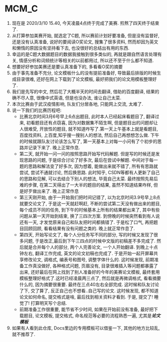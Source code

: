 # MCM_C

1. 现在是 2020/3/10  15.40, 今天凌晨4点终于完成了美赛. 煎熬了四天终于结束了.
2. 从打算参加美赛开始, 就选定了C题, 所以赛前计划好要准备, 但是没有监督好, 还是没有认真准备, 说好的要阅读O奖论文, 搜集了很多资料, 然而却因为英文和懒惰的原因没有坚持看下去, 也没很好的总结出有用的东西.
3. 幸运的是C题大数据题目的数据我接触到很多类似的, 再就是跟自然语言处理有关, 情感分析和词频统计等相关的以前都用过, 所以还不至于什么都不知道. 
4. 想要好好参加美赛还是要认真准备下的, 多看看O奖的摘要
5. 由于事先准备不充分, 论文模板什么的没有提前准备好, 导致最后排版的时候生成目录很难, 还好在网上下载到了论文模板, 最好把我们的论文用模板整理好了.
6. 我们是先写的中文, 然后花了大概半天的时间去翻译, 借助的百度翻译, 结果的确不尽人意, 很像中式英语, 但是也没办法, 谁让自己太菜.
7. 本次比赛由于武汉疫情影响, 队友们分居各地, 只能网上交流, 太难了.
8. 说一下我们的比赛历程吧:
    - 比赛北京时间3月6号早上6点出题目, 此时本人已经起床看题目了, 翻译过来, 初看题目还有点窃喜, 因为对数据集不陌生啊, 但是题目出的问题却让人很难受, 开放性的题目, 就不知道咋写了.第一天上午基本上就是看题目, 百度找资料, 上百度,知乎搜一搜别人的想法, 然后自己再想想怎么做. 下午的时候就跟队友讨论该怎么写了, 第一天基本上对每一小问有了个初步的思路并记录下来了. 晚上正常作息.
    - 第二天, 就开始一问一问的按照思路开始写代码解题. 但是写的时候还是发现思路的问题, 于是综合讨论了好多次, 最后在尝试中解题. 中间对于每一题的思路和解法变了好多次, 因为想着, 能做出来就不错了, 所有有思路就尝试, 尝试不通就讨论, 然后换思路. 此时知乎, CSDN等都有人更新了自己的思路和见解, 可以去结合下别人的想法, 毕竟自己太菜. 最终按照先易后难的步骤, 在第二天得出了一大半的题目的结果, 虽然不知道结果咋样, 但是好歹做出来了. 晚上正常作息
    - 第三天刚开始, 由于一开始我们把时间记错了, 以为北京时间3.9号早上8点就要交论文了, 于是这一天就赶啊赶, 不断的尝试第二天没有做出来的题目, 每个成员不同的任务, 到下午的时候基本上所有的结果都出来了, 其中有些问题从第一天开始到结束, 换了三四次方案. 到傍晚的时候突然看到有人说还有一天, 才发觉原来自己和队友把时间都搞错了. 于是松了口气, 再把题目回顾回顾, 看看结果有没有问题之类的. 晚上就正常作息了.
    - 第四天, 开始写论文了, 每个人分任务写不同的部分, 写的时候又发现了很多问题, 于是改正,最后到下午三四点的时候中文版的初稿差不多完成了. 然后就是合并每个人的部分, 两个人完善论文, 一个人开始翻译. 到晚上十点钟左右, 翻译工作完成, 英文的论文初稿也完成了. 于是开始一起开屏幕共享修改论文, 调格式, 编表号和图号, 调整字体什么的. 这时候发现, 前期准备工作真没做好, 各种格式问题, 页眉没有, 目录很难插入等问题都暴露了出来, 还好最后在网上找到了别人准备好的今年的美赛论文模板, 最终套用模板整理好格式了.这时已经凌晨两三点了, 然后就是再微调格式, 看看摘要什么的, 因为摘要很重要. 最终在三点40左右全部完成. 这时候和队友讨论了下, 交了算了, 反正自己也不想看..自己写的论文. 这时候发现, 都不知道论文如何命名, 提交格式是啥, 最后找到相关资料才看到. 于是, 提交了! 睡觉了! 打算明天写个总结.
    - 前期准备工作很重要, 能节省不少时间, 如果在开始前没有准备, 最好把下载题目, 论文模板, 提交格式, 命名规范等必要的流程熟悉一遍, 尤其是***论文模板***
5. 如果有人看到此仓库, Docs里边的专用模板可以借鉴一下, 其他的地方比较乱, 就不推荐了.